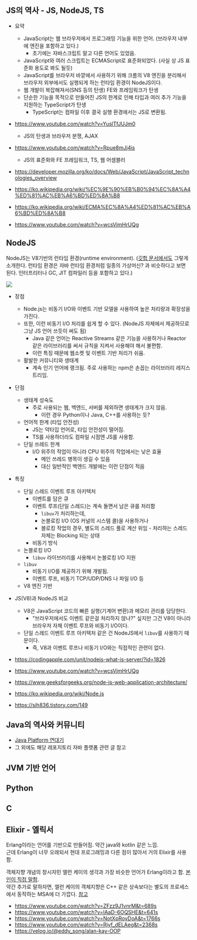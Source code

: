 
## JS의 역사 - JS, NodeJS, TS

- 요약
	- JavaScript는 웹 브라우저에서 프로그래밍 기능을 위한 언어. (브라우저 내부에 엔진을 포함하고 있다.)
		- 초기에는 자바스크립트 말고 다른 언어도 있었음.
	- JavaScript와 여러 스크립트는 ECMAScript로 표준화되었다. (사실 상 JS 표준화 용도로 봐도 될듯)
	- JavaScript를 브라우저 바깥에서 사용하기 위해 크롬의 V8 엔진을 분리해서 브라우저 외부에서도 실행되게 하는 런타임 환경이 NodeJS이다.
	- 웹 개발이 복잡해져서(SNS 등의 탄생) FE와 프레임워크가 탄생
	- 단순한 기능을 목적으로 만들어진 JS의 한계로 인해 타입과 여러 추가 기능을 지원하는 TypeScript가 탄생
		- TypeScript는 컴파일 이후 결국 실행 환경에서는 JS로 변환됨.

- https://www.youtube.com/watch?v=YuslTfJUJm0
	- JS의 탄생과 브라우저 분쟁, AJAX
- https://www.youtube.com/watch?v=Rpue8mJj4is
	- JS의 표준화와 FE 프레임워크, TS, 웹 어셈블러
- https://developer.mozilla.org/ko/docs/Web/JavaScript/JavaScript_technologies_overview
- https://ko.wikipedia.org/wiki/%EC%9E%90%EB%B0%94%EC%8A%A4%ED%81%AC%EB%A6%BD%ED%8A%B8
- https://ko.wikipedia.org/wiki/ECMA%EC%8A%A4%ED%81%AC%EB%A6%BD%ED%8A%B8
- https://www.youtube.com/watch?v=wcsVjmHrUQg

## NodeJS

NodeJS는 V8기반의 런타임 환경(runtime environment). ([깃헙 문서에서도](https://github.com/nodejs/node) 그렇게 소개한다. 런타임 환경은 자바 런타임 환경처럼 일종의 가상머신? 과 비슷하다고 보면 된다. 인터프리터나 GC, JIT 컴파일러 등을 포함하고 있다.)

![](https://img1.daumcdn.net/thumb/R1280x0/?scode=mtistory2&fname=https%3A%2F%2Ft1.daumcdn.net%2Fcfile%2Ftistory%2F997A063B5AD8B56E05)

- 장점
	- Node.js는 비동기 I/O와 이벤트 기반 모델을 사용하여 높은 처리량과 확장성을 가진다.
	- 또한, 이런 비동기 I/O 처리를 쉽게 할 수 있다. (NodeJS 자체에서 제공하므로 그냥 JS 언어 쓰듯이 써도 됨)
		- Java 같은 언어는 Reactive Streams 같은 기능을 사용하거나 Reactor 같은 라이브러리를 써서 규칙을 지켜서 사용해야 해서 불편함.
		- 이런 특징 때문에 웹소켓 및 이벤트 기반 처리가 쉬움.
	- 활발한 커뮤니티와 생태계
		- 계속 인기 언어에 랭크됨. 주로 사용하는 npm은 손꼽는 라이브러리 레지스트리임.
- 단점
	- 생태계 성숙도
		- 주로 사용되는 웹, 백엔드, 서버를 제외하면 생태계가 크지 않음.
			- 이런 경우 Python이나 Java, C++를 사용하는 듯?
	- 언어적 한계 (타입 안전성)
		- JS는 약타입 언어로, 타입 안전성이 떨어짐.
		- TS를 사용하더라도 컴파일 시점엔 JS를 사용함.
	- 단일 쓰레드 한계
		- I/O 위주의 작업이 아니라 CPU 위주의 작업에서는 낮은 효율
			- 메인 쓰레드 병목이 생길 수 있음
			- 대신 일반적인 백엔드 개발에는 이런 단점이 적음

- 특징
	- 단일 스레드 이벤트 루프 아키텍처
		- 이벤트를 담은 큐
		- 이벤트 루프(단일 스레드)는 계속 돌면서 남은 큐를 처리함
			- `libuv`가 처리하는데,
			- 논블로킹 I/O (OS 커널의 시스템 콜)을 사용하거나
			- 블로킹 작업의 경우, 별도의 스레드 풀로 계산 위임 - 처리하는 스레드 자체는 Blocking 되는 상태
		- 비동기 방식
	- 논블로킹 I/O
		- `libuv` 라이브러리를 사용해서 논블로킹 I/O 지원
	- `libuv` 
		- 비동기 I/O를 제공하기 위해 개발됨.
		- 이벤트 루프, 비동기 TCP/UDP/DNS 나 파일 I/O 등
	- V8 엔진 기반

- JS(V8)과 NodeJS 비교
	- V8은 JavaScript 코드의 빠른 실행(기계어 변환)과 메모리 관리를 담당한다.
		- "브라우저에서도 이벤트 같은걸 처리하지 않나?" 싶지만 그건 V8이 아니라 브라우저 자체 이벤트 루프와 비동기 I/O이다.
	- 단일 스레드 이벤트 루프 아키텍처 같은 건 NodeJS에서 `libuv`를 사용하기 때문이다.
		- 즉, V8과 이벤트 루프나 비동기 I/O와는 직접적인 관련이 없다.

- https://codingapple.com/unit/nodejs-what-is-server/?id=1826
- https://www.youtube.com/watch?v=wcsVjmHrUQg
- https://www.geeksforgeeks.org/node-js-web-application-architecture/
- https://ko.wikipedia.org/wiki/Node.js
- https://sjh836.tistory.com/149

## Java의 역사와 커뮤니티

- [Java Platform 연대기](../../Java/Java%20Platform/Java%20Platform%20연대기.md) 
- 그 외에도 해당 레포지토리 자바 플랫폼 관련 글 참고

## JVM 기반 언어

## Python

## C

## Elixir - 엘릭서

Erlang이라는 언어를 기반으로 만들어짐. 약간 java와 kotlin 같은 느낌.    
근데 Erlang이 너무 오래되서 현대 프로그래밍과 다른 점이 많아서 거의 Elixir를 사용함.

객체지향 개념의 창시자민 엘런 케이의 생각과 가장 비슷한 언어가 Erlang이라고 함. [본인이 직접 말함](https://www.quora.com/What-does-Alan-Kay-think-about-Joe-Armstrong-claiming-that-Erlang-might-be-the-only-object-oriented-language-and-also-his-thesis-supervisor-s-claim-that-Erlang-is-extremely-object-oriented).   
	약간 추가로 말하자면, 엘런 케이의 객체지향은 C++ 같은 상속보다는 별도의 프로세스에서 동작하는 MSA에 더 가깝다. [참고](https://www.quora.com/What-did-Alan-Kay-mean-by-I-made-up-the-term-object-oriented-and-I-can-tell-you-I-did-not-have-C++-in-mind)
	

- https://www.youtube.com/watch?v=ZFzz9J1vnrM&t=689s
- https://www.youtube.com/watch?v=lAaD-6OQSHE&t=641s
- https://www.youtube.com/watch?v=NotXpRovDoA&t=1766s
- https://www.youtube.com/watch?v=Rjyf_dELAeg&t=2368s
- https://velog.io/@eddy_song/alan-kay-OOP